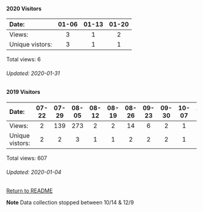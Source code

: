 #### 2020 Visitors
Date:             | 01-06 | 01-13 | 01-20
|:---             |:---:  |:---:  |:---:  
Views:            |    3  |    1  |    2
Unique  vistors:  |    3  |    1  |    1 

Total views: 6
###### Updated: 2020-01-31

#### 2019 Visitors
Date:   |         07-22   |       07-29   |       08-05   |       08-12   |       08-19   |       08-26   |       09-23   |  09-30  |  10-07  |  10-14  |  12-09  |  12-16  |  12-23  |  12-30
|:---   |:---:    |:---:  |:---:  |:---:  |:---:  |:---:  |:---:  |:---:  |:---:  |:---:  |:---:  |:---:  |:---:  |:---:
Views:  |         2       |       139     |       273     |       2       |       2       |       14      |       6       |  2      |  1      |  5      |  12     |  1      |  140    |  8
Unique  vistors:  |       2       |       2       |       3       |       1       |       1       |       2       |       2  |      2  |      1  |      1  |      1  |      1  |      2  |      2

Total views: 607
###### Updated: 2020-01-04

[Return to README](https://github.com/BradleyA/Linux-admin/blob/master/README.md#traffic)

**Note**  Data collection stopped between 10/14 & 12/9
